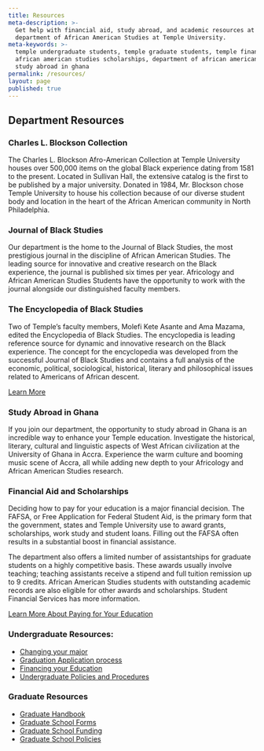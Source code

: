 ```yaml
---
title: Resources
meta-description: >-
  Get help with financial aid, study abroad, and academic resources at the
  department of African American Studies at Temple University.
meta-keywords: >-
  temple undergraduate students, temple graduate students, temple financial aid,
  african american studies scholarships, department of african american studies,
  study abroad in ghana
permalink: /resources/
layout: page
published: true
---
```

## Department Resources

### Charles L. Blockson Collection

The Charles L. Blockson Afro-American Collection at Temple University houses over 500,000 items on the global Black experience dating from 1581 to the present. Located in Sullivan Hall, the extensive catalog is the first to be published by a major university. Donated in 1984, Mr. Blockson chose Temple University to house his collection because of our diverse student body and location in the heart of the African American community in North Philadelphia.

### Journal of Black Studies

Our department is the home to the Journal of Black Studies, the most prestigious journal in the discipline of African American Studies. The leading source for innovative and creative research on the Black experience, the journal is published six times per year. Africology and African American Studies Students have the opportunity to work with the journal alongside our distinguished faculty members.

### The Encyclopedia of Black Studies

Two of Temple’s faculty members, Molefi Kete Asante and Ama Mazama, edited the Encyclopedia of Black Studies. The encyclopedia is leading reference source for dynamic and innovative research on the Black experience. The concept for the encyclopedia was developed from the successful Journal of Black Studies and contains a full analysis of the economic, political, sociological, historical, literary and philosophical issues related to Americans of African descent. 

[Learn More](https://studyabroad.temple.edu/sites/temple-summer-in-ghana)

### Study Abroad in Ghana

If you join our department, the opportunity to study abroad in Ghana is an incredible way to enhance your Temple education. Investigate the historical, literary, cultural and linguistic aspects of West African civilization at the University of Ghana in Accra. Experience the warm culture and booming music scene of Accra, all while adding new depth to your Africology and African American Studies research. 

### Financial Aid and Scholarships

Deciding how to pay for your education is a major financial decision. The FAFSA, or Free Application for Federal Student Aid, is the primary form that the government, states and Temple University use to award grants, scholarships, work study and student loans. Filling out the FAFSA often results in a substantial boost in financial assistance. 

The department also offers a limited number of assistantships for graduate students on a highly competitive basis. These awards usually involve teaching; teaching assistants receive a stipend and full tuition remission up to 9 credits. African American Studies students with outstanding academic records are also eligible for other awards and scholarships. Student Financial Services has more information. 

[Learn More About Paying for Your Education](https://sfs.temple.edu/node/116)

### Undergraduate Resources:

- [Changing your major](http://www.temple.edu/studentaffairs/orientation/freshman-orientation/changing-your-major.asp)
- [Graduation Application process](http://www.temple.edu/registrar/students/graduation)
- [Financing your Education](http://sfs.temple.edu/)
- [Undergraduate Policies and Procedures](http://bulletin.temple.edu/undergraduate/academic-policies/)

### Graduate Resources

- [Graduate Handbook](http://www.cla.temple.edu/africanamericanstudies/files/2017/04/AAAS-Grad-Handbook-Revised-2017-18-Final.pdf)
- [Graduate School Forms](http://www.temple.edu/grad/forms/index.htm)
- [Graduate School Funding](http://www.temple.edu/grad/finances/index.htm)
- [Graduate School Policies](http://www.temple.edu/grad/policies/index.htm)


